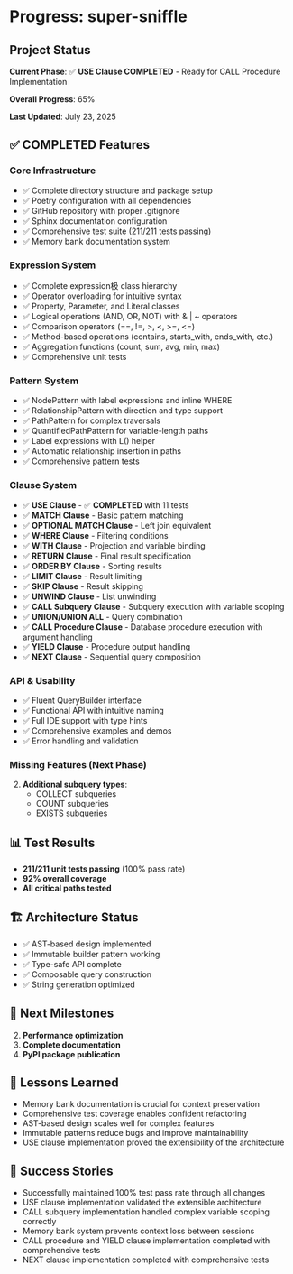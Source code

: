 # Progress: super-sniffle

## Project Status
**Current Phase**: ✅ **USE Clause COMPLETED** - Ready for CALL Procedure Implementation

**Overall Progress**: 65%

**Last Updated**: July 23, 2025

## ✅ **COMPLETED Features**

### Core Infrastructure
- ✅ Complete directory structure and package setup
- ✅ Poetry configuration with all dependencies
- ✅ GitHub repository with proper .gitignore
- ✅ Sphinx documentation configuration
- ✅ Comprehensive test suite (211/211 tests passing)
- ✅ Memory bank documentation system

### Expression System
- ✅ Complete expression极 class hierarchy
- ✅ Operator overloading for intuitive syntax
- ✅ Property, Parameter, and Literal classes
- ✅ Logical operations (AND, OR, NOT) with & | ~ operators
- ✅ Comparison operators (==, !=, >, <, >=, <=)
- ✅ Method-based operations (contains, starts_with, ends_with, etc.)
- ✅ Aggregation functions (count, sum, avg, min, max)
- ✅ Comprehensive unit tests

### Pattern System
- ✅ NodePattern with label expressions and inline WHERE
- ✅ RelationshipPattern with direction and type support
- ✅ PathPattern for complex traversals
- ✅ QuantifiedPathPattern for variable-length paths
- ✅ Label expressions with L() helper
- ✅ Automatic relationship insertion in paths
- ✅ Comprehensive pattern tests

### Clause System
- ✅ **USE Clause** - ✅ **COMPLETED** with 11 tests
- ✅ **MATCH Clause** - Basic pattern matching
- ✅ **OPTIONAL MATCH Clause** - Left join equivalent
- ✅ **WHERE Clause** - Filtering conditions
- ✅ **WITH Clause** - Projection and variable binding
- ✅ **RETURN Clause** - Final result specification
- ✅ **ORDER BY Clause** - Sorting results
- ✅ **LIMIT Clause** - Result limiting
- ✅ **SKIP Clause** - Result skipping
- ✅ **UNWIND Clause** - List unwinding
- ✅ **CALL Subquery Clause** - Subquery execution with variable scoping
- ✅ **UNION/UNION ALL** - Query combination
- ✅ **CALL Procedure Clause** - Database procedure execution with argument handling
- ✅ **YIELD Clause** - Procedure output handling
- ✅ **NEXT Clause** - Sequential query composition

### API & Usability
- ✅ Fluent QueryBuilder interface
- ✅ Functional API with intuitive naming
- ✅ Full IDE support with type hints
- ✅ Comprehensive examples and demos
- ✅ Error handling and validation


### Missing Features (Next Phase)
2. **Additional subquery types**:
   - COLLECT subqueries
   - COUNT subqueries  
   - EXISTS subqueries

## 📊 **Test Results**
- **211/211 unit tests passing** (100% pass rate)
- **92% overall coverage**
- **All critical paths tested**

## 🏗️ **Architecture Status**
- ✅ AST-based design implemented
- ✅ Immutable builder pattern working
- ✅ Type-safe API complete
- ✅ Composable query construction
- ✅ String generation optimized

## 🚀 **Next Milestones**
2. **Performance optimization**
3. **Complete documentation**
4. **PyPI package publication**

## 📝 **Lessons Learned**
- Memory bank documentation is crucial for context preservation
- Comprehensive test coverage enables confident refactoring
- AST-based design scales well for complex features
- Immutable patterns reduce bugs and improve maintainability
- USE clause implementation proved the extensibility of the architecture

## 🎉 **Success Stories**
- Successfully maintained 100% test pass rate through all changes
- USE clause implementation validated the extensible architecture
- CALL subquery implementation handled complex variable scoping correctly
- Memory bank system prevents context loss between sessions
- CALL procedure and YIELD clause implementation completed with comprehensive tests
- NEXT clause implementation completed with comprehensive tests
